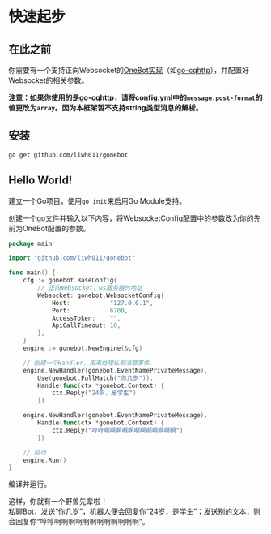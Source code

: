 # 快速起步
## 在此之前
你需要有一个支持正向Websocket的[OneBot实现](https://onebot.dev/ecosystem.html#onebot-%E5%AE%9E%E7%8E%B0)（如[go-cqhttp](https://github.com/Mrs4s/go-cqhttp)），并配置好Websocket的相关参数。

**注意：如果你使用的是go-cqhttp，请将config.yml中的`message.post-format`的值更改为`array`。因为本框架暂不支持string类型消息的解析。**

## 安装
```sh
go get github.com/liwh011/gonebot
```

## Hello World!
建立一个Go项目，使用`go init`来启用Go Module支持。

创建一个go文件并输入以下内容，将WebsocketConfig配置中的参数改为你的先前为OneBot配置的参数。
```go
package main

import "github.com/liwh011/gonebot"

func main() {
	cfg := gonebot.BaseConfig{
		// 正向Websocket，ws服务器的地址
		Websocket: gonebot.WebsocketConfig{
			Host:           "127.0.0.1",
			Port:           6700,
			AccessToken:    "",
			ApiCallTimeout: 10,
		},
	}
	engine := gonebot.NewEngine(&cfg)

	// 创建一个Handler，用来处理私聊消息事件。
	engine.NewHandler(gonebot.EventNamePrivateMessage).
		Use(gonebot.FullMatch("你几岁")).
		Handle(func(ctx *gonebot.Context) {
			ctx.Reply("24岁，是学生")
		})

	engine.NewHandler(gonebot.EventNamePrivateMessage).
		Handle(func(ctx *gonebot.Context) {
			ctx.Reply("哼哼啊啊啊啊啊啊啊啊啊啊啊啊")
		})

	// 启动
	engine.Run()
}
```
编译并运行。

这样，你就有一个野兽先辈啦！   
私聊Bot，发送“你几岁”，机器人便会回复你“24岁，是学生”；发送别的文本，则会回复你“哼哼啊啊啊啊啊啊啊啊啊啊啊啊”。

